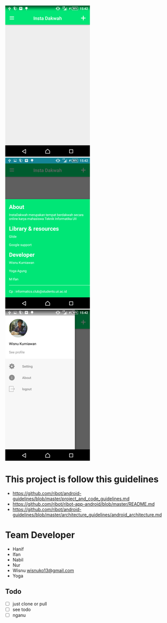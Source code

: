![Home - skeleton](https://raw.githubusercontent.com/TeknikInformatikaUII/insta-dakwah-app/master/assets/home.png) ![About - skeleton](https://raw.githubusercontent.com/TeknikInformatikaUII/insta-dakwah-app/master/assets/about.png) ![Menu drawer - skeleton](https://raw.githubusercontent.com/TeknikInformatikaUII/insta-dakwah-app/master/assets/menu%20drawer.png)

This project is follow this guidelines
====
- https://github.com/ribot/android-guidelines/blob/master/project_and_code_guidelines.md
- https://github.com/ribot/ribot-app-android/blob/master/README.md
- https://github.com/ribot/android-guidelines/blob/master/architecture_guidelines/android_architecture.md

Team Developer
====
- Hanif
- Ifan
- Nabil
- Nur
- Wisnu <wisnuko13@gmail.com>
- Yoga

## Todo
- [ ] just clone or pull
- [ ] see todo
- [ ] nganu
